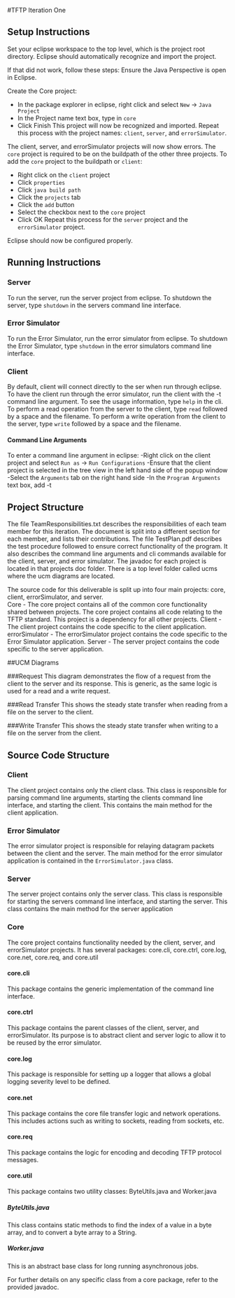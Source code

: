 #TFTP Iteration One


## Setup Instructions
Set your eclipse workspace to the top level, which is the project root directory.  Eclipse should automatically recognize and import the project. 

If that did not work, follow these steps:
Ensure the Java Perspective is open in Eclipse.

Create the Core project:

- In the package explorer in eclipse, right click and select `New` -> `Java Project`
- In the Project name text box, type in `core`
- Click Finish
This project will now be recognized and imported.  Repeat this process with the project names: `client`, `server`, and `errorSimulator`.

The client, server, and errorSimulator projects will now show errors.  The `core` project is required to be on the buildpath of the other three projects.  To add the `core` project to the buildpath or `client`:

- Right click on the `client` project
- Click `properties`
- Click `java build path`
- Click the `projects` tab
- Click the `add` button
- Select the checkbox next to the `core` project
- Click OK
Repeat this process for the `server` project and the `errorSimulator` project.

Eclipse should now be configured properly.


## Running Instructions

### Server
To run the server, run the server project from eclipse.
To shutdown the server, type `shutdown` in the servers command line interface.

### Error Simulator
To run the Error Simulator, run the error simulator from eclipse.
To shutdown the Error Simulator, type `shutdown` in the error simulators command line interface.

### Client
By default, client will connect directly to the ser when run through eclipse.  To have the client run through the error simulator, run the client with the -t command line argument.
To see the usage information, type `help` in the cli.  
To perform a read operation from the server to the client, type `read` followed by a space and the filename.
To perform a write operation from the client to the server, type `write` followed by a space and the filename.

#### Command Line Arguments
To enter a command line argument in eclipse:
-Right click on the client project and select `Run as` -> `Run Configurations`
-Ensure that the client project is selected in the tree view in the left hand side of the popup window
-Select the `Arguments` tab on the right hand side
-In the `Program Arguments` text box, add -t

## Project Structure
The file TeamResponsibilities.txt describes the responsibilities of each team member for this iteration.  The document is split into a different section for each member, and lists their contributions. 
The file TestPlan.pdf describes the test procedure followed to ensure correct functionality of the program.  It also describes the command line arguments and cli commands available for the client, server, and error simulator.
The javadoc for each project is located in that projects doc folder.
There is a top level folder called ucms where the ucm diagrams are located.

The source code for this deliverable is split up into four main projects: core, client, errorSimulator, and server.  
Core - The core project contains all of the common core functionality shared between projects.  The core project contains all code relating to the TFTP standard.  This project is a dependency for all other projects.
Client - The client project contains the code specific to the client application.
errorSimulator - The errorSimulator project contains the code specific to the Error Simulator application.
Server - The server project contains the code specific to the server application.


##UCM Diagrams

###Request
This diagram demonstrates the flow of a request from the client to the server and its response.  This is generic, as the same logic is used for a read and a write request.

###Read Transfer
This shows the steady state transfer when reading from a file on the server to the client.

###Write Transfer
This shows the steady state transfer when writing to a file on the server from the client.


## Source Code Structure

### Client
The client project contains only the client class.  This class is responsible for parsing command line arguments, starting the clients command line interface, and starting the client.  This contains the main method for the client application.

### Error Simulator
The error simulator project is responsible for relaying datagram packets between the client and the server.  The main method for the error simulator application is contained in the `ErrorSimulator.java` class.

### Server
The server project contains only the server class.  This class is responsible for starting the servers command line interface, and starting the server.  This class contains the main method for the server application

### Core
The core project contains functionality needed by the client, server, and errorSimulator projects.  It has several packages: core.cli, core.ctrl, core.log, core.net, core.req, and core.util

#### core.cli
This package contains the generic implementation of the command line interface.

#### core.ctrl
This package contains the parent classes of the client, server, and errorSimulator.  Its purpose is to abstract client and server logic to allow it to be reused by the error simulator.

#### core.log
This package is responsible for setting up a logger that allows a global logging severity level to be defined.

#### core.net
This package contains the core file transfer logic and network operations.  This includes actions such as writing to sockets, reading from sockets, etc.

#### core.req
This package contains the logic for encoding and decoding TFTP protocol messages.  

#### core.util
This package contains two utility classes: ByteUtils.java and Worker.java

##### ByteUtils.java
This class contains static methods to find the index of a value in a byte array, and to convert a byte array to a String.

##### Worker.java
This is an abstract base class for long running asynchronous jobs.

For further details on any specific class from a core package, refer to the provided javadoc.  


